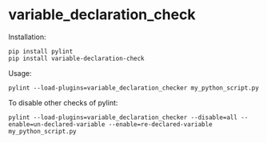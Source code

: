 # variable_declaration_check

Installation:

```shell
pip install pylint
pip install variable-declaration-check
```

Usage:

```shell
pylint --load-plugins=variable_declaration_checker my_python_script.py
```

To disable other checks of pylint:

```shell
pylint --load-plugins=variable_declaration_checker --disable=all --enable=un-declared-variable --enable=re-declared-variable my_python_script.py
```
